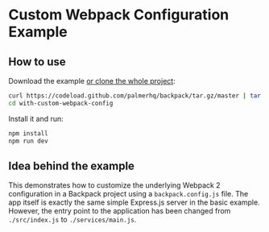 # Custom Webpack Configuration Example

## How to use
Download the example [or clone the whole project](https://github.com/palmerhq/backpack.git):
```bash
curl https://codeload.github.com/palmerhq/backpack/tar.gz/master | tar -xz --strip=2 backpack-master/examples/with-custom-webpack-config
cd with-custom-webpack-config
```
Install it and run:
```bash
npm install
npm run dev
```

## Idea behind the example
This demonstrates how to customize the underlying Webpack 2 configuration in a Backpack project using a `backpack.config.js` file. 
The app itself is exactly the same simple Express.js server in the basic example. However, the entry point to the application has been 
changed from `./src/index.js` to `./services/main.js`.
